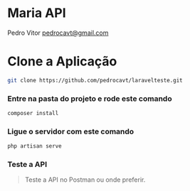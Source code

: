 # Maria API
Pedro Vitor <pedrocavt@gmail.com>

# Clone a Aplicação
```bash
git clone https://github.com/pedrocavt/laravelteste.git
```

### Entre na pasta do projeto e rode este comando
```bash
composer install
```

### Ligue o servidor com este comando
```bash
php artisan serve
```

### Teste a API
> Teste a API no Postman ou onde preferir.